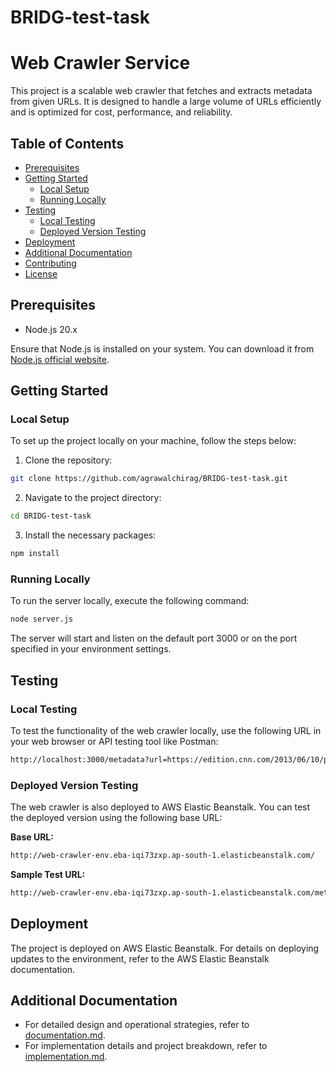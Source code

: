 # BRIDG-test-task
# Web Crawler Service

This project is a scalable web crawler that fetches and extracts metadata from given URLs. It is designed to handle a large volume of URLs efficiently and is optimized for cost, performance, and reliability.

## Table of Contents

- [Prerequisites](#prerequisites)
- [Getting Started](#getting-started)
  - [Local Setup](#local-setup)
  - [Running Locally](#running-locally)
- [Testing](#testing)
  - [Local Testing](#local-testing)
  - [Deployed Version Testing](#deployed-version-testing)
- [Deployment](#deployment)
- [Additional Documentation](#additional-documentation)
- [Contributing](#contributing)
- [License](#license)

## Prerequisites

- Node.js 20.x

Ensure that Node.js is installed on your system. You can download it from [Node.js official website](https://nodejs.org/).

## Getting Started

### Local Setup

To set up the project locally on your machine, follow the steps below:

1. Clone the repository:
```bash
git clone https://github.com/agrawalchirag/BRIDG-test-task.git
```

2. Navigate to the project directory:
```bash
cd BRIDG-test-task
```

3. Install the necessary packages:
```bash
npm install
```

### Running Locally

To run the server locally, execute the following command:
```bash
node server.js
```

The server will start and listen on the default port 3000 or on the port specified in your environment settings.

## Testing

### Local Testing

To test the functionality of the web crawler locally, use the following URL in your web browser or API testing tool like Postman:
```bash
http://localhost:3000/metadata?url=https://edition.cnn.com/2013/06/10/politics/edward-snowden-profile/
```

### Deployed Version Testing

The web crawler is also deployed to AWS Elastic Beanstalk. You can test the deployed version using the following base URL:

**Base URL:**
```bash
http://web-crawler-env.eba-iqi73zxp.ap-south-1.elasticbeanstalk.com/
```

**Sample Test URL:**
```bash
http://web-crawler-env.eba-iqi73zxp.ap-south-1.elasticbeanstalk.com/metadata?url=https://edition.cnn.com/2013/06/10/politics/edward-snowden-profile/
```


## Deployment

The project is deployed on AWS Elastic Beanstalk. For details on deploying updates to the environment, refer to the AWS Elastic Beanstalk documentation.

## Additional Documentation

- For detailed design and operational strategies, refer to [documentation.md](./documentation.md).
- For implementation details and project breakdown, refer to [implementation.md](./implementation.md).
